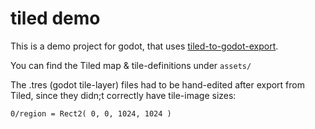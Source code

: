 # tiled demo

This is a demo project for godot, that uses [tiled-to-godot-export](https://github.com/MikeMnD/tiled-to-godot-export).

You can find the Tiled map & tile-definitions under `assets/`

The .tres (godot tile-layer) files had to be hand-edited after export from Tiled, since they didn;t correctly have tile-image sizes:

```
0/region = Rect2( 0, 0, 1024, 1024 )
```